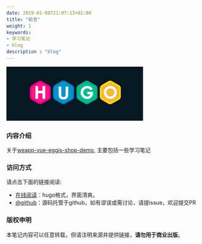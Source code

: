 ```yaml
---
date: 2019-01-08T21:07:13+01:00
title: "前言"
weight: 1
keywords:
- 学习笔记
- blog
description : "blog"
---
```


![](https://raw.githubusercontent.com/eiuapp/img/master/img/hugo-logo-black.png?token=AJOUPL5RQABN75RVK4HTESK5CSI5M)

### 内容介绍

关于[weapp-vue-eggjs-shop-demo](https://github.com/ruiyong-lee/weapp-vue-eggjs-shop-demo), 主要包括一些学习笔记

### 访问方式

请点击下面的链接阅读:

- [在线阅读](https://eiuapp.github.io/weapp-vue-eggjs-shop-demo-handbook/)：hugo格式，界面清爽。
- [@github](https://github.com/eiuapp/weapp-vue-eggjs-shop-demo-handbook/)：源码托管于github，如有谬误或需讨论，请提issue，欢迎提交PR


### 版权申明

本笔记内容可以任意转载，但请注明来源并提供链接，**请勿用于商业出版**。
